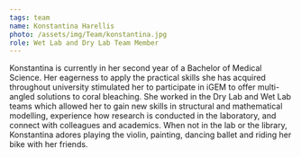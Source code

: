 ```yaml
---
tags: team
name: Konstantina Harellis
photo: /assets/img/Team/konstantina.jpg
role: Wet Lab and Dry Lab Team Member
---
```

Konstantina is currently in her second year of a Bachelor of Medical Science. Her eagerness to apply the practical skills she has acquired throughout university stimulated her to participate in iGEM to offer multi-angled solutions to coral bleaching. She worked in the Dry Lab and Wet Lab teams which allowed her to gain new skills in structural and mathematical modelling, experience how research is conducted in the laboratory, and connect with colleagues and academics. When not in the lab or the library, Konstantina adores playing the violin, painting, dancing ballet and riding her bike with her friends.